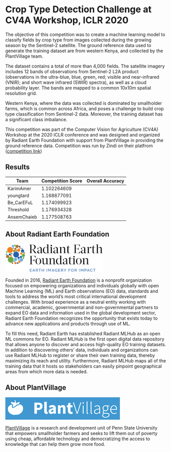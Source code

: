 # Crop Type Detection Challenge at CV4A Workshop, ICLR 2020


The objective of this competition was to create a machine learning model to classify fields by crop type from images collected during the growing season by the Sentinel-2 satellite. The ground reference data used to generate the training dataset are from  western Kenya, and collected by the PlantVillage team.

The dataset contains a total of more than 4,000 fields. The satellite imagery includes 12 bands of observations from Sentinel-2 L2A product (observations in the ultra-blue, blue, green, red; visible and near-infrared (VNIR); and short wave infrared (SWIR) spectra), as well as a cloud probability layer. The bands are mapped to a common 10x10m spatial resolution grid.

Western Kenya, where the data was collected is dominated by smallholder farms, which is common across Africa, and poses a challenge to build crop type classification from Sentinel-2 data. Moreover, the training dataset has a significant class imbalance.

This competition was part of the Computer Vision for Agriculture (CV4A) Workshop at the 2020 ICLR conference and was designed and organized by Radiant Earth Foundation with support from PlantVillage in providing the ground reference data. Competition was run by Zindi on their platfrom ([competition link](https://zindi.africa/competitions/iclr-workshop-challenge-2-radiant-earth-computer-vision-for-crop-recognition/data))


## Results

|Team 	| Competition Score 	| Overall Accuracy 	|
|-------|-----------------------|-------------------|
|KarimAmer 	| 1.102264609 		|  |
|youngtard 	| 1.168877091 		|  |
|Be_CarEFuL 	| 1.174099923 		|  |
|Threshold 	| 1.176934328 		|  |
|AnsemChaieb 	| 1.177508763 		|  |

## About Radiant Earth Foundation

<img src="/_figures/radiantearth.png" width="305" height="88">

Founded in 2016, [Radiant Earth Foundation](www.radiant.earth) is a nonprofit organization focused on empowering organizations and individuals globally with open Machine Learning (ML) and Earth observations (EO) data, standards and tools to address the world’s most critical international development challenges. With broad experience as a neutral entity working with commercial, academic, governmental and non-governmental partners to expand EO data and information used in the global development sector, Radiant Earth Foundation recognizes the opportunity that exists today to advance new applications and products through use of ML.

To fill this need, Radiant Earth has established Radiant MLHub as an open ML commons for EO. Radiant MLHub is the first open digital data repository that allows anyone to discover and access high-quality EO training datasets. In addition to discovering others’ data, individuals and organizations can use Radiant MLHub to register or share their own training data, thereby maximizing its reach and utility. Furthermore, Radiant MLHub maps all of the training data that it hosts so stakeholders can easily pinpoint geographical areas from which more data is needed.


## About PlantVillage

![PlantVillage Logo](/_figures/plantvillage.png)

[PlantVillage](plantvillage.psu.edu) is a research and development unit of Penn State University that empowers smallholder farmers and seeks to lift them out of poverty using cheap, affordable technology and democratizing the access to knowledge that can help them grow more food.